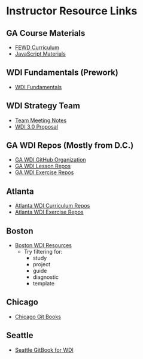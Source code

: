 # Instructor Resource Links

## GA Course Materials
* [FEWD Curriculum](https://github.com/GA-WDI/curriculum-FEWD)
* [JavaScript Materials](https://github.com/generalassembly-studio/JS_Materials)

## WDI Fundamentals (Prework)
* [WDI Fundamentals](https://github.com/generalassembly-studio/fundamentals)

## WDI Strategy Team
* [Team Meeting Notes](https://docs.google.com/document/d/1Al4AR8kztzs4pW_xzqMlyGz423d7TeyIujotmLWs96A/edit#heading=h.trrsewl88u2l)
* [WDI 3.0 Proposal](https://docs.google.com/presentation/d/1iyxDSNoOi-MpHvgGOKVXSP1XffUBXoEwz8_9aveGeFs/edit#slide=id.g112adff27f_0_226)

## GA WDI Repos (Mostly from D.C.)
* [GA WDI GitHub Organization](https://github.com/GA-WDI)
* [GA WDI Lesson Repos](https://github.com/GA-WDI-Lessons)
* [GA WDI Exercise Repos](https://github.com/GA-WDI-Exercises)

## Atlanta
* [Atlanta WDI Curriculum Repos](https://github.com/ATL-WDI-Curriculum)
* [Atlanta WDI Exercise Repos](https://github.com/ATL-WDI-Exercises)

## Boston
* [Boston WDI Resources](https://github.com/ga-wdi-boston)
  - Try filtering for:
    * study
    * project
    * guide
    * diagnostic
    * template

## Chicago
* [Chicago Git Books](https://www.gitbook.com/@ga-chicago)

## Seattle
* [Seattle GitBook for WDI](https://www.gitbook.com/book/wdi_sea/notes/details)
